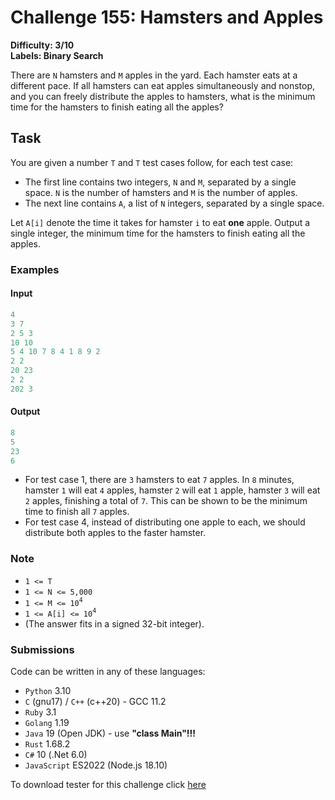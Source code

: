 # Challenge 155: Hamsters and Apples

**Difficulty: 3/10  
Labels: Binary Search**

There are `N` hamsters and `M` apples in the yard. Each hamster eats at a different pace. If all hamsters can eat apples simultaneously and nonstop, and you can freely distribute the apples to hamsters, what is the minimum time for the hamsters to finish eating all the apples?

## Task

You are given a number `T` and `T` test cases follow, for each test case:

- The first line contains two integers, `N` and `M`, separated by a single space. `N` is the number of hamsters and `M` is the number of apples.
- The next line contains `A`, a list of `N` integers, separated by a single space.

Let `A[i]` denote the time it takes for hamster `i` to eat **one** apple. Output a single integer, the minimum time for the hamsters to finish eating all the apples.

### Examples

#### Input

```rust
4
3 7
2 5 3
10 10
5 4 10 7 8 4 1 8 9 2
2 2
20 23
2 2
202 3
```

#### Output

```rust
‌8
5
23
6
```

- For test case 1, there are `3` hamsters to eat `7` apples. In `8` minutes, hamster `1` will eat `4` apples, hamster `2` will eat `1` apple, hamster `3` will eat `2` apples, finishing a total of `7`. This can be shown to be the minimum time to finish all `7` apples.
- For test case 4, instead of distributing one apple to each, we should distribute both apples to the faster hamster.

### Note

- `1 <= T`
- `1 <= N <= 5,000`
- `1 <= M <= 10`<sup>`4`</sup>
- `1 <= A[i] <= 10`<sup>`4`</sup>
- (The answer fits in a signed 32-bit integer).

### Submissions

Code can be written in any of these languages:

- `Python` 3.10
- `C` (gnu17) / `C++` (c++20) - GCC 11.2
- `Ruby` 3.1
- `Golang` 1.19
- `Java` 19 (Open JDK) - use **"class Main"!!!**
- `Rust` 1.68.2
- `C#` 10 (.Net 6.0)
- `JavaScript` ES2022 (Node.js 18.10)

To download tester for this challenge click [here](https://downgit.github.io/#/home?url=https://github.com/Pomroka/TWT_Challenges_Tester/tree/main/Challenge_155)
